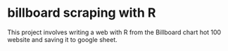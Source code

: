 # billboard scraping with R

This project involves writing a web with R from the Billboard chart hot 100 website and saving it to google sheet.
